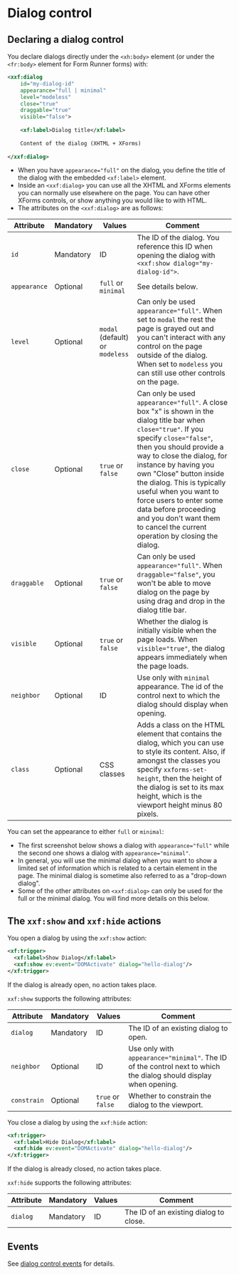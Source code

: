 # Dialog control

## Declaring a dialog control

You declare dialogs directly under the `<xh:body>` element (or under the `<fr:body>` element for Form Runner forms) with:

```xml
<xxf:dialog 
    id="my-dialog-id" 
    appearance="full | minimal" 
    level="modeless"
    close="true" 
    draggable="true" 
    visible="false">
    
    <xf:label>Dialog title</xf:label>
    
    Content of the dialog (XHTML + XForms)
    
</xxf:dialog>
```

* When you have `appearance="full"` on the dialog, you define the title of the dialog with the embedded `<xf:label>` element.
* Inside an `<xxf:dialog>` you can use all the XHTML and XForms elements you can normally use elsewhere on the page. You can have other XForms controls, or show anything you would like to with HTML.
* The attributes on the `<xxf:dialog>` are as follows:

| Attribute | Mandatory | Values | Comment |
|---|---|---|---|
| `id` |  Mandatory | ID |  The ID of the dialog. You reference this ID when opening the dialog with ` <xxf:show dialog="my-dialog-id">`.  |
| `appearance` |  Optional | `full` or `minimal`  | See details below. |
| `level` |  Optional | `modal` (default) or `modeless` | Can only be used `appearance="full"`. When set to `modal` the rest the page is grayed out and you can't interact with any control on the page outside of the dialog. When set to `modeless` you can still use other controls on the page.  |
| `close`  | Optional | `true` or `false`| Can only be used `appearance="full"`. A close box "x" is shown in the dialog title bar when `close="true"`. If you specify `close="false"`, then you should provide a way to close the dialog, for instance by having you own "Close" button inside the dialog. This is typically useful when you want to force users to enter some data before proceeding and you don't want them to cancel the current operation by closing the dialog.  |
| `draggable` |  Optional | `true` or `false`| Can only be used `appearance="full"`. When `draggable="false"`, you won't be able to move dialog on the page by using drag and drop in the dialog title bar.  |
| `visible`  |  Optional | `true` or `false`| Whether the dialog is initially visible when the page loads. When `visible="true"`, the dialog appears immediately when the page loads.  |
| `neighbor`  |  Optional | ID |  Use only with `minimal` appearance. The id of the control next to which the dialog should display when opening. |
| `class` |  Optional | CSS classes | Adds a class on the HTML element that contains the dialog, which you can use to style its content. Also, if amongst the classes you specify `xxforms-set-height`, then the height of the dialog is set to its max height, which is the viewport height minus 80 pixels. |


You can set the appearance to either `full` or `minimal`:

* The first screenshot below shows a dialog with `appearance="full"` while the second one shows a dialog with `appearance="minimal"`.
* In general, you will use the minimal dialog when you want to show a limited set of information which is related to a certain element in the page. The minimal dialog is sometime also referred to as a "drop-down dialog".
* Some of the other attributes on `<xxf:dialog>` can only be used for the full or the minimal dialog. You will find more details on this below.

## The `xxf:show` and `xxf:hide` actions

You open a dialog by using the `xxf:show` action:

```xml
<xf:trigger>
  <xf:label>Show Dialog</xf:label>
  <xxf:show ev:event="DOMActivate" dialog="hello-dialog"/>
</xf:trigger>
```

If the dialog is already open, no action takes place.

`xxf:show` supports the following attributes:

| Attribute | Mandatory | Values | Comment |
|---|---|---|---|
| `dialog` |  Mandatory | ID | The ID of an existing dialog to open. |
| `neighbor` |  Optional | ID | Use only with `appearance="minimal"`. The ID of the control next to which the dialog should display when opening.  |
| `constrain` |  Optional | `true` or `false` | Whether to constrain the dialog to the viewport. |

You close a dialog by using the `xxf:hide` action:

```xml
<xf:trigger>
  <xf:label>Hide Dialog</xf:label>
  <xxf:hide ev:event="DOMActivate" dialog="hello-dialog"/>
</xf:trigger>
```

If the dialog is already closed, no action takes place.

`xxf:hide` supports the following attributes:

| Attribute | Mandatory | Values | Comment |
|---|---|---|---|
| `dialog` |  Mandatory | ID | The ID of an existing dialog to close.  |

## Events

See [dialog control events](../events-extensions-events.md#dialog-control-events) for details.

